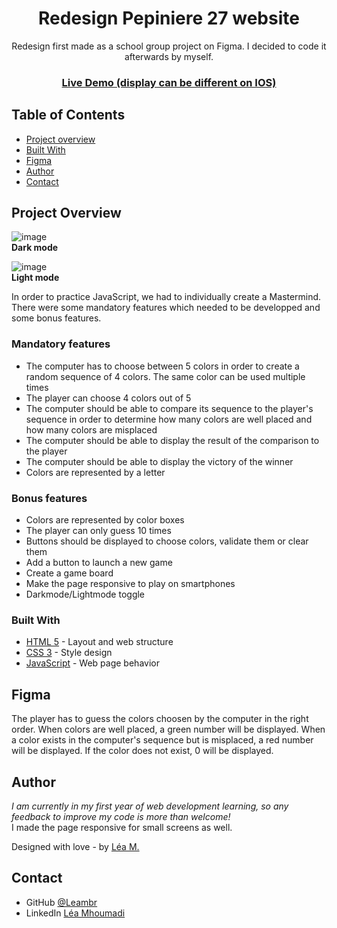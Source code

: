 <h1 align="center">Redesign Pepiniere 27 website</h1>

<div align="center">
   Redesign first made as a school group project on Figma. I decided to code it afterwards by myself.
</div>

<div align="center">
  <h3>
    <a href="https://leambr.github.io/Redesign-Pepiniere-27/"> 
      Live Demo (display can be different on IOS)
    </a>
  </h3>
</div>

<!-- TABLE OF CONTENTS -->

## Table of Contents

- [Project overview](#project-overview)
- [Built With](#built-with)
- [Figma](#figma)
- [Author](#author)
- [Contact](#contact)

<!-- OVERVIEW -->

## Project Overview

![image](https://user-images.githubusercontent.com/95865130/156772107-656c8ad9-a618-4fce-93a1-e5c14355fc33.png)
<br><strong>Dark mode</strong><br>

![image](https://user-images.githubusercontent.com/95865130/156772525-2bb9d01d-247b-43fa-9bb9-0d9ec32b42fb.png)
<br><strong>Light mode</strong>

In order to practice JavaScript, we had to individually create a Mastermind. There were some mandatory features which needed to be developped and some bonus features.

### Mandatory features
- The computer has to choose between 5 colors in order to create a random sequence of 4 colors. The same color can be used multiple times
- The player can choose 4 colors out of 5
- The computer should be able to compare its sequence to the player's sequence in order to determine how many colors are well placed and how many colors are misplaced
- The computer should be able to display the result of the comparison to the player
- The computer should be able to display the victory of the winner
- Colors are represented by a letter

### Bonus features
- Colors are represented by color boxes
- The player can only guess 10 times
- Buttons should be displayed to choose colors, validate them or clear them
- Add a button to launch a new game
- Create a game board
- Make the page responsive to play on smartphones
- Darkmode/Lightmode toggle

### Built With

- [HTML 5](https://developer.mozilla.org/fr/docs/Web/HTML) - Layout and web structure
- [CSS 3](https://developer.mozilla.org/fr/docs/Web/CSS) - Style design
- [JavaScript](https://developer.mozilla.org/fr/docs/Web/JavaScript) - Web page behavior


## Figma

The player has to guess the colors choosen by the computer in the right order.
When colors are well placed, a green number will be displayed.
When a color exists in the computer's sequence but is misplaced, a red number will be displayed.
If the color does not exist, 0 will be displayed.


## Author

<i>I am currently in my first year of web development learning, so any feedback to improve my code is more than welcome!</i>
<br>I made the page responsive for small screens as well.

Designed with love - by [Léa M.](https://github.com/Leambr)


## Contact

- GitHub [@Leambr](https://github.com/Leambr)
- LinkedIn [Léa Mhoumadi](https://www.linkedin.com/in/lea-mhoumadi)
